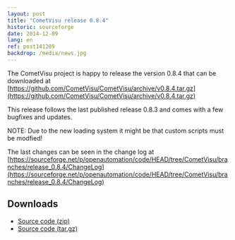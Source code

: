 ```yaml
---
layout: post
title: "CometVisu release 0.8.4"
historic: sourceforge
date: 2014-12-09
lang: en
ref: post141209
backdrop: /media/news.jpg
---
```


The CometVisu project is happy to release the version 0.8.4 that can be downloaded at 
[https://github.com/CometVisu/CometVisu/archive/v0.8.4.tar.gz](https://github.com/CometVisu/CometVisu/archive/v0.8.4.tar.gz)

This release follows the last published release 0.8.3 and comes with a few bugfixes and updates.

NOTE: Due to the new loading system it might be that custom scripts must be modfied!

The last changes can be seen in the change log at 
[https://sourceforge.net/p/openautomation/code/HEAD/tree/CometVisu/branches/release_0.8.4/ChangeLog](https://sourceforge.net/p/openautomation/code/HEAD/tree/CometVisu/branches/release_0.8.4/ChangeLog)

Downloads
---------

* [Source code (zip)](https://github.com/CometVisu/CometVisu/archive/v0.8.4.zip)
* [Source code (tar.gz)](https://github.com/CometVisu/CometVisu/archive/v0.8.4.tar.gz)